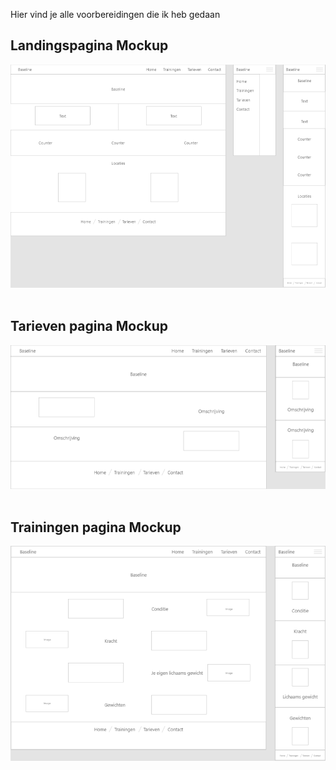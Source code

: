 Hier vind je alle voorbereidingen die ik heb gedaan

<h2>Landingspagina Mockup</h2>
 <img src="img/Annotation 2019-06-27 133702.png" title="Landingspagina Mockup">
 
 
 <br>
 <br>
 
<h2>Tarieven pagina Mockup</h2>
 <img src="img/Annotation 2019-06-27 140413.png" title="Tarieven pagina Mockup">
 
 
 <br>
 <br>
 
<h2>Trainingen pagina Mockup</h2>
 <img src="img/Annotation 2019-06-27 143130.png" title="Trainingen pagina Mockup">
 

